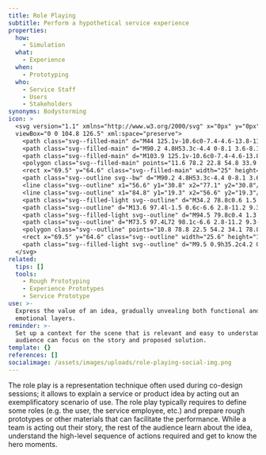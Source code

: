 ```yaml
---
title: Role Playing
subtitle: Perform a hypothetical service experience
properties:
  how:
    - Simulation
  what:
    - Experience
  when:
    - Prototyping
  who:
    - Service Staff
    - Users
    - Stakeholders
synonyms: Bodystorming
icon: >
  <svg version="1.1" xmlns="http://www.w3.org/2000/svg" x="0px" y="0px"
  viewBox="0 0 104.8 126.5" xml:space="preserve">
    <path class="svg--filled-main" d="M44 125.1v-10.6c0-7.4-4.6-13.8-11-16.6H12.6c-6.5 2.7-11 9.1-11 16.6v10.6H44z"/>
    <path class="svg--filled-main" d="M90.2 4.8H53.3c-4.4 0-8.1 3.6-8.1 8.1v26c0 4.4 3.6 8.1 8.1 8.1h27.6l8.5 8.5v-8.5h0.8c4.4 0 8.1-3.6 8.1-8.1v-26C98.2 8.4 94.6 4.8 90.2 4.8z"/>
    <path class="svg--filled-main" d="M103.9 125.1v-10.6c0-7.4-4.6-13.8-11-16.6H72.4c-6.5 2.7-11 9.1-11 16.6v10.6H103.9z"/>
    <polygon class="svg--filled-main" points="11.6 78.2 22.8 54.8 33.9 78.2 "/>
    <rect x="69.5" y="64.6" class="svg--filled-main" width="25" height="14.6"/>
    <path class="svg--outline svg--bw" d="M90.2 4.8H53.3c-4.4 0-8.1 3.6-8.1 8.1v26c0 4.4 3.6 8.1 8.1 8.1h27.6l8.5 8.5v-8.5h0.8c4.4 0 8.1-3.6 8.1-8.1v-26C98.2 8.4 94.6 4.8 90.2 4.8z"/>
    <line class="svg--outline" x1="56.6" y1="30.8" x2="77.1" y2="30.8"/>
    <line class="svg--outline" x1="84.8" y1="19.3" x2="56.6" y2="19.3"/>
    <path class="svg--filled-light svg--outline" d="M34.2 78.8c0.6 1.5 1 3.2 1 5v4.4c0 7.1-5.7 12.9-12.7 12.9S9.7 95.3 9.7 88.2v-4.4c0-1.8 0.4-3.4 1-5L34.2 78.8z"/>
    <path class="svg--outline" d="M13.6 97.4l-1.5 0.6c-6.6 2.8-11.2 9.3-11.2 16.8v10.7H44v-10.7c0-7.5-4.6-14-11.2-16.8l-1.5-0.6"/>
    <path class="svg--filled-light svg--outline" d="M94.5 79.8c0.4 1.3 0.6 2.6 0.6 4v4.4c0 7.1-5.7 12.9-12.7 12.9s-12.7-5.8-12.7-12.9v-4.4c0-1.4 0.2-2.7 0.6-4L94.5 79.8z"/>
    <path class="svg--outline" d="M73.5 97.4L72 98.1c-6.6 2.8-11.2 9.3-11.2 16.8v10.7h43.1v-10.7c0-7.5-4.6-14-11.2-16.8l-1.5-0.6"/>
    <polygon class="svg--outline" points="10.8 78.8 22.5 54.2 34.1 78.8 "/>
    <rect x="69.5" y="64.6" class="svg--outline" width="25.6" height="15.2"/>
    <path class="svg--filled-light svg--outline" d="M9.5 0.9h35.2c4.2 0 7.7 3.5 7.7 7.7v24.8c0 4.2-3.5 7.7-7.7 7.7H18.4l-8.1 8.1v-8.1H9.5c-4.2 0-7.7-3.5-7.7-7.7V8.6C1.8 4.4 5.3 0.9 9.5 0.9z"/>
  </svg>
related:
  tips: []
  tools:
    - Rough Prototyping
    - Experience Prototypes
    - Service Prototype
use: >-
  Express the value of an idea, gradually unvealing both functional and
  emotional layers.
reminder: >-
  Set up a context for the scene that is relevant and easy to understand, so the
  audience can focus on the story and proposed solution.
template: {}
references: []
socialimage: /assets/images/uploads/role-playing-social-img.png
---
```

The role play is a representation technique often used during co-design sessions; it allows to explain a service or product idea by acting out an exemplificatory scenario of use. The role play typically requires to define some roles (e.g. the user, the service employee, etc.) and prepare rough prototypes or other materials that can facilitate the performance. While a team is acting out their story, the rest of the audience learn about the idea, understand the high-level sequence of actions required and get to know the hero moments.
